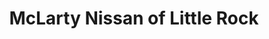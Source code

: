 ---
title: "McLarty Nissan of Little Rock"
url: /little-rock/mclarty-nissan-of-little-rock/
shop: Autohaus
---